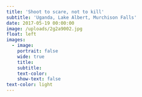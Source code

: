 ```yaml
---
title: 'Shoot to scare, not to kill'
subtitle: 'Uganda, Lake Albert, Murchison Falls'
date: 2017-05-19 00:00:00
image: /uploads/2g2a9002.jpg
float: left
images:
  - image:
    portrait: false
    wide: true
    title:
    subtitle:
    text-color:
    show-text: false
text-color: light
---
```


